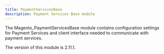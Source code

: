 ```yaml
---
title: PaymentServicesBase
description: Payment Services Base module
---
```


The Magento_PaymentServicesBase module contains configuration settings for Payment Services and client interface needed to communicate with payment services.

<InlineAlert slots="text" />
The version of this module is 2.11.1.
